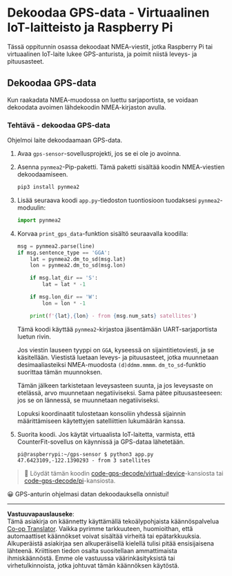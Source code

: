<!--
CO_OP_TRANSLATOR_METADATA:
{
  "original_hash": "cbb8c285bc64c5192fae3368fb5077d2",
  "translation_date": "2025-08-27T22:54:35+00:00",
  "source_file": "3-transport/lessons/1-location-tracking/single-board-computer-gps-decode.md",
  "language_code": "fi"
}
-->
# Dekoodaa GPS-data - Virtuaalinen IoT-laitteisto ja Raspberry Pi

Tässä oppitunnin osassa dekoodaat NMEA-viestit, jotka Raspberry Pi tai virtuaalinen IoT-laite lukee GPS-anturista, ja poimit niistä leveys- ja pituusasteet.

## Dekoodaa GPS-data

Kun raakadata NMEA-muodossa on luettu sarjaportista, se voidaan dekoodata avoimen lähdekoodin NMEA-kirjaston avulla.

### Tehtävä - dekoodaa GPS-data

Ohjelmoi laite dekoodaamaan GPS-data.

1. Avaa `gps-sensor`-sovellusprojekti, jos se ei ole jo avoinna.

1. Asenna `pynmea2`-Pip-paketti. Tämä paketti sisältää koodin NMEA-viestien dekoodaamiseen.

    ```sh
    pip3 install pynmea2
    ```

1. Lisää seuraava koodi `app.py`-tiedoston tuontiosioon tuodaksesi `pynmea2`-moduulin:

    ```python
    import pynmea2
    ```

1. Korvaa `print_gps_data`-funktion sisältö seuraavalla koodilla:

    ```python
    msg = pynmea2.parse(line)
    if msg.sentence_type == 'GGA':
        lat = pynmea2.dm_to_sd(msg.lat)
        lon = pynmea2.dm_to_sd(msg.lon)

        if msg.lat_dir == 'S':
            lat = lat * -1

        if msg.lon_dir == 'W':
            lon = lon * -1

        print(f'{lat},{lon} - from {msg.num_sats} satellites')
    ```

    Tämä koodi käyttää `pynmea2`-kirjastoa jäsentämään UART-sarjaportista luetun rivin.

    Jos viestin lauseen tyyppi on `GGA`, kyseessä on sijaintitietoviesti, ja se käsitellään. Viestistä luetaan leveys- ja pituusasteet, jotka muunnetaan desimaaliasteiksi NMEA-muodosta `(d)ddmm.mmmm`. `dm_to_sd`-funktio suorittaa tämän muunnoksen.

    Tämän jälkeen tarkistetaan leveysasteen suunta, ja jos leveysaste on etelässä, arvo muunnetaan negatiiviseksi. Sama pätee pituusasteeseen: jos se on lännessä, se muunnetaan negatiiviseksi.

    Lopuksi koordinaatit tulostetaan konsoliin yhdessä sijainnin määrittämiseen käytettyjen satelliittien lukumäärän kanssa.

1. Suorita koodi. Jos käytät virtuaalista IoT-laitetta, varmista, että CounterFit-sovellus on käynnissä ja GPS-dataa lähetetään.

    ```output
    pi@raspberrypi:~/gps-sensor $ python3 app.py 
    47.6423109,-122.1390293 - from 3 satellites
    ```

> 💁 Löydät tämän koodin [code-gps-decode/virtual-device](../../../../../3-transport/lessons/1-location-tracking/code-gps-decode/virtual-device)-kansiosta tai [code-gps-decode/pi](../../../../../3-transport/lessons/1-location-tracking/code-gps-decode/pi)-kansiosta.

😀 GPS-anturin ohjelmasi datan dekoodauksella onnistui!

---

**Vastuuvapauslauseke**:  
Tämä asiakirja on käännetty käyttämällä tekoälypohjaista käännöspalvelua [Co-op Translator](https://github.com/Azure/co-op-translator). Vaikka pyrimme tarkkuuteen, huomioithan, että automaattiset käännökset voivat sisältää virheitä tai epätarkkuuksia. Alkuperäistä asiakirjaa sen alkuperäisellä kielellä tulisi pitää ensisijaisena lähteenä. Kriittisen tiedon osalta suositellaan ammattimaista ihmiskäännöstä. Emme ole vastuussa väärinkäsityksistä tai virhetulkinnoista, jotka johtuvat tämän käännöksen käytöstä.